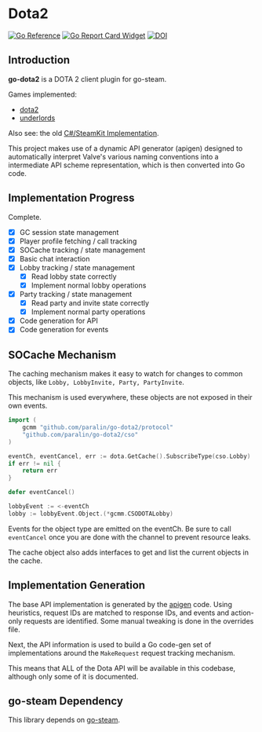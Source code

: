 # Dota2

[![Go Reference](https://pkg.go.dev/badge/github.com/paralin/go-dota2.svg)](https://pkg.go.dev/github.com/paralin/go-dota2)
[![Go Report Card Widget]][Go Report Card]
[![DOI](https://zenodo.org/badge/103461337.svg)](https://zenodo.org/badge/latestdoi/103461337)

[Go Report Card Widget]: https://goreportcard.com/badge/github.com/paralin/go-dota2
[Go Report Card]: https://goreportcard.com/report/github.com/paralin/go-dota2

## Introduction 

**go-dota2** is a DOTA 2 client plugin for go-steam.

Games implemented:

 - [dota2](https://github.com/paralin/go-dota2)
 - [underlords](https://github.com/paralin/go-underlords)

Also see: the old [C#/SteamKit Implementation](https://github.com/paralin/Dota2).

This project makes use of a dynamic API generator (apigen) designed to
automatically interpret Valve's various naming conventions into a intermediate
API scheme representation, which is then converted into Go code.

## Implementation Progress

Complete.

 - [x] GC session state management
 - [x] Player profile fetching / call tracking
 - [x] SOCache tracking / state management
 - [x] Basic chat interaction
 - [x] Lobby tracking / state management
    - [x] Read lobby state correctly
    - [x] Implement normal lobby operations
 - [x] Party tracking / state management
    - [x] Read party and invite state correctly
    - [x] Implement normal party operations
 - [x] Code generation for API
 - [x] Code generation for events

## SOCache Mechanism

The caching mechanism makes it easy to watch for changes to common objects, like `Lobby, LobbyInvite, Party, PartyInvite`.

This mechanism is used everywhere, these objects are not exposed in their own events.

```go
import (
	gcmm "github.com/paralin/go-dota2/protocol"
	"github.com/paralin/go-dota2/cso"
)

eventCh, eventCancel, err := dota.GetCache().SubscribeType(cso.Lobby)
if err != nil {
    return err
}

defer eventCancel()

lobbyEvent := <-eventCh
lobby := lobbyEvent.Object.(*gcmm.CSODOTALobby)
```

Events for the object type are emitted on the eventCh. Be sure to call `eventCancel` once you are done with the channel to prevent resource leaks.

The cache object also adds interfaces to get and list the current objects in the cache.

## Implementation Generation

The base API implementation is generated by the [apigen](./apigen) code. Using heuristics, request IDs are matched to response IDs, and events and action-only requests are identified. Some manual tweaking is done in the overrides file.

Next, the API information is used to build a Go code-gen set of implementations around the `MakeRequest` request tracking mechanism.

This means that ALL of the Dota API will be available in this codebase, although only some of it is documented.

## go-steam Dependency

This library depends on [go-steam](https://github.com/paralin/go-steam).
